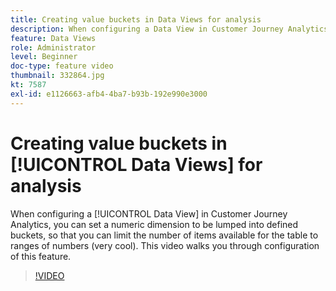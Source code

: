 ```yaml
---
title: Creating value buckets in Data Views for analysis
description: When configuring a Data View in Customer Journey Analytics, you can set a numeric dimension to be lumped into defined buckets, so that you can limit the number of items available for the table to ranges of numbers (very cool). This video walks you through configuration of this feature.
feature: Data Views
role: Administrator
level: Beginner
doc-type: feature video
thumbnail: 332864.jpg
kt: 7587
exl-id: e1126663-afb4-4ba7-b93b-192e990e3000
---
```

# Creating value buckets in [!UICONTROL Data Views] for analysis

When configuring a [!UICONTROL Data View] in Customer Journey Analytics, you can set a numeric dimension to be lumped into defined buckets, so that you can limit the number of items available for the table to ranges of numbers (very cool). This video walks you through configuration of this feature.

>[!VIDEO](https://video.tv.adobe.com/v/332864/?quality=12&learn=on)
